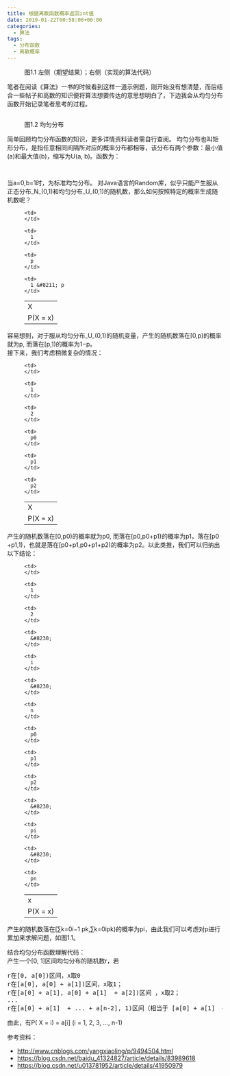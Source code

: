```yaml
---
title: 根据离散函数概率返回int值
date: 2019-01-22T00:58:06+00:00
categories:
  - 算法
tags:
  - 分布函数
  - 离散概率
---
```

<figure class="wp-block-image"><img decoding="async" src="http://roliu.work/wp-content/uploads/2019/01/概率.png" alt="" class="wp-image-375" /><figcaption>图1.1 左侧（期望结果）；右侧（实现的算法代码）</figcaption></figure> 

笔者在阅读《算法》一书的时候看到这样一道示例题，刚开始没有想清楚，而后结合一些帖子和高数的知识便将算法想要传达的意思想明白了，下边我会从均匀分布函数开始记录笔者思考的过程。<figure class="wp-block-image">

<img decoding="async" src="http://roliu.work/wp-content/uploads/2019/01/均匀分布.png" alt="" class="wp-image-376" /> <figcaption>图1.2 均匀分布</figcaption></figure> 

简单回顾均匀分布函数的知识，更多详情资料读者需自行查阅。 均匀分布也叫矩形分布，是指任意相同间隔所对应的概率分布都相等，该分布有两个参数：最小值(a)和最大值(b)，缩写为U(a, b)。函数为：<figure class="wp-block-image">

<img decoding="async" src="http://roliu.work/wp-content/uploads/2019/01/均匀分布函数.png" alt="" class="wp-image-379" /> </figure> <figure class="wp-block-image"><img decoding="async" src="http://roliu.work/wp-content/uploads/2019/01/均匀分布函数_2-1.png" alt="" class="wp-image-381" /></figure> 

当a=0,b=1时，为标准均匀分布。 对Java语言的Random库，似乎只能产生服从正态分布_N_(0,1)和均匀分布_U_(0,1)的随机数，那么如何按照特定的概率生成随机数呢？<figure class="wp-block-table aligncenter is-style-stripes">

<table>
  <tr>
    <td>
      X
    </td>
    
    <td>
    </td>
    
    <td>
      1
    </td>
  </tr>
  
  <tr>
    <td>
      P(X = x)
    </td>
    
    <td>
      p
    </td>
    
    <td>
      1 &#8211; p
    </td>
  </tr>
</table></figure> 

容易想到，对于服从均匀分布_U_(0,1)的随机变量，产生的随机数落在[0,p)的概率就为p, 而落在[p,1)的概率为1−p。  
接下来，我们考虑稍微复杂的情况： <figure class="wp-block-table aligncenter is-style-stripes">

<table>
  <tr>
    <td>
      X
    </td>
    
    <td>
    </td>
    
    <td>
      1
    </td>
    
    <td>
      2
    </td>
  </tr>
  
  <tr>
    <td>
      P(X = x)
    </td>
    
    <td>
      p0
    </td>
    
    <td>
      p1
    </td>
    
    <td>
      p2
    </td>
  </tr>
</table></figure> 

产生的随机数落在[0,p0​)的概率就为p0​, 而落在[p0​,p0​+p1​)的概率为p1​，落在[p0​+p1​,1)，也就是落在[p0​+p1​,p0​+p1​+p2​)的概率为p2。以此类推，我们可以归纳出以下结论： <figure class="wp-block-table aligncenter is-style-stripes">

<table>
  <tr>
    <td>
      x
    </td>
    
    <td>
    </td>
    
    <td>
      1
    </td>
    
    <td>
      2
    </td>
    
    <td>
      &#8230;
    </td>
    
    <td>
      i
    </td>
    
    <td>
      &#8230;
    </td>
    
    <td>
      n
    </td>
  </tr>
  
  <tr>
    <td>
      P(X = x)
    </td>
    
    <td>
      p0
    </td>
    
    <td>
      p1
    </td>
    
    <td>
      p2
    </td>
    
    <td>
      &#8230;
    </td>
    
    <td>
      pi
    </td>
    
    <td>
      &#8230;
    </td>
    
    <td>
      pn
    </td>
  </tr>
</table></figure> 

产生的随机数落在[∑k=0i−1​ pk​,∑k=0i​ pk​)的概率为pi​，由此我们可以考虑对p进行累加来求解问题，如图1.1。

结合均匀分布函数理解代码：  
产生一个[0, 1]区间均匀分布的随机数r，若

<pre class="wp-block-preformatted">r在[0, a[0])区间，x取0<br />r在[a[0], a[0] + a[1])区间，x取1； <br />r在[a[0] + a[1], a[0] + a[1]  + a[2])区间 ，x取2； <br />...<br />r在[a[0] + a[1]  + ... + a[n-2], 1)区间（相当于 [a[0] + a[1]  + ... + a[n-2], [a[0] + a[1]  + ... + a[n-2] + a[n-1] ) ） ，x取n-1。</pre>

由此，有P( X = i) = a\[i\] (i = 1, 2, 3, &#8230;, n-1)  


参考资料：

  * <http://www.cnblogs.com/yangxiaoling/p/9494504.html>
  * <https://blog.csdn.net/baidu_41324827/article/details/83989618>
  * <https://blog.csdn.net/u013781952/article/details/41950979>